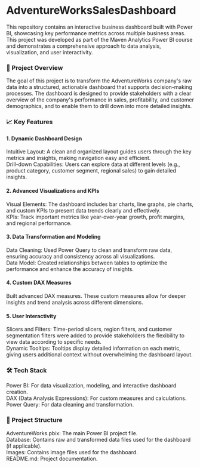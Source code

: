 # AdventureWorksSalesDashboard
<p>This repository contains an interactive business dashboard built with Power BI, showcasing key performance metrics across multiple business areas. This project was developed as part of the Maven Analytics Power BI course and demonstrates a comprehensive approach to data analysis, visualization, and user interactivity.</p>

<h3>📝 Project Overview</h3>
<p>The goal of this project is to transform the AdventureWorks company's raw data into a structured, actionable dashboard that supports decision-making processes. The dashboard is designed to provide stakeholders with a clear overview of the company's performance in sales, profitability, and customer demographics, and to enable them to drill down into more detailed insights.</p>

<h3>📈 Key Features</h3>
<h4>1. Dynamic Dashboard Design</h4>
<p>Intuitive Layout: A clean and organized layout guides users through the key metrics and insights, making navigation easy and efficient.<br>
Drill-down Capabilities: Users can explore data at different levels (e.g., product category, customer segment, regional sales) to gain detailed insights.</p>
<h4>2. Advanced Visualizations and KPIs</h4>
<p>Visual Elements: The dashboard includes bar charts, line graphs, pie charts, and custom KPIs to present data trends clearly and effectively.<br>
KPIs: Track important metrics like year-over-year growth, profit margins, and regional performance.</p>
<h4>3. Data Transformation and Modeling</h4>
<p>Data Cleaning: Used Power Query to clean and transform raw data, ensuring accuracy and consistency across all visualizations.<br>
Data Model: Created relationships between tables to optimize the performance and enhance the accuracy of insights.</p>
<h4>4. Custom DAX Measures</h4>
<p>Built advanced DAX measures. These custom measures allow for deeper insights and trend analysis across different dimensions.</p>
<h4>5. User Interactivity</h4>
<p>Slicers and Filters: Time-period slicers, region filters, and customer segmentation filters were added to provide stakeholders the flexibility to view data according to specific needs.<br>
Dynamic Tooltips: Tooltips display detailed information on each metric, giving users additional context without overwhelming the dashboard layout.</p>
<h3>🛠️ Tech Stack</h3>
<p>Power BI: For data visualization, modeling, and interactive dashboard creation.<br>
DAX (Data Analysis Expressions): For custom measures and calculations.<br>
Power Query: For data cleaning and transformation.</p>
<h3>📂 Project Structure</h3>
<p>AdventureWorks.pbix: The main Power BI project file.<br>
Database: Contains raw and transformed data files used for the dashboard (if applicable).<br>
Images: Contains image files used for the dashboard.<br>
README.md: Project documentation.</p>

